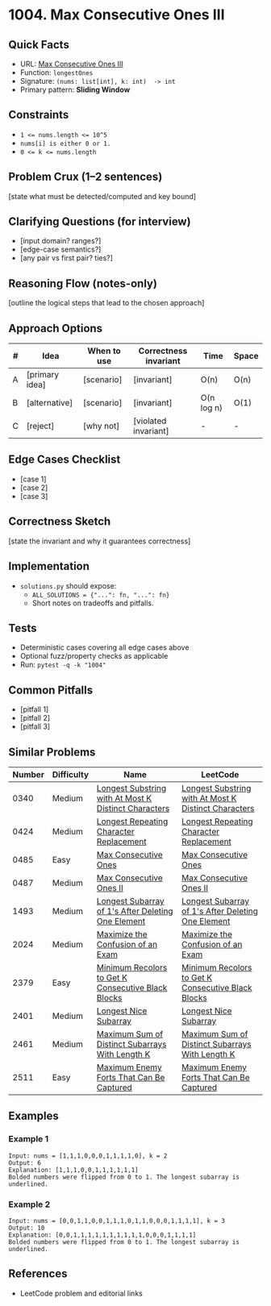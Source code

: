 # 1004. Max Consecutive Ones III

## Quick Facts

- URL: [Max Consecutive Ones III](https://leetcode.com/problems/max-consecutive-ones-iii/)
- Function: `longestOnes`
- Signature: `(nums: list[int], k: int)  -> int`
- Primary pattern: **Sliding Window**

## Constraints

- `1 <= nums.length <= 10^5`
- `nums[i] is either 0 or 1.`
- `0 <= k <= nums.length`

## Problem Crux (1–2 sentences)

[state what must be detected/computed and key bound]

## Clarifying Questions (for interview)

- [input domain? ranges?]
- [edge-case semantics?]
- [any pair vs first pair? ties?]

## Reasoning Flow (notes-only)

[outline the logical steps that lead to the chosen approach]

## Approach Options

| # | Idea | When to use | Correctness invariant | Time | Space |
|---|------|-------------|-----------------------|------|-------|
| A | [primary idea] | [scenario] | [invariant] | O(n) | O(n) |
| B | [alternative] | [scenario] | [invariant] | O(n log n) | O(1) |
| C | [reject] | [why not] | [violated invariant] | - | - |

## Edge Cases Checklist

- [case 1]
- [case 2]
- [case 3]

## Correctness Sketch

[state the invariant and why it guarantees correctness]

## Implementation

- `solutions.py` should expose:
  - `ALL_SOLUTIONS = {"...": fn, "...": fn}`
  - Short notes on tradeoffs and pitfalls.

## Tests

- Deterministic cases covering all edge cases above
- Optional fuzz/property checks as applicable
- Run: `pytest -q -k "1004"`

## Common Pitfalls

- [pitfall 1]
- [pitfall 2]
- [pitfall 3]

## Similar Problems

| Number | Difficulty | Name | LeetCode |
|---|---|---|---|
| 0340 | Medium | [Longest Substring with At Most K Distinct Characters](../0340-longest-substring-with-at-most-k-distinct-characters/readme.md) | [Longest Substring with At Most K Distinct Characters](https://leetcode.com/problems/longest-substring-with-at-most-k-distinct-characters/) |
| 0424 | Medium | [Longest Repeating Character Replacement](../0424-longest-repeating-character-replacement/readme.md) | [Longest Repeating Character Replacement](https://leetcode.com/problems/longest-repeating-character-replacement/) |
| 0485 | Easy | [Max Consecutive Ones](../0485-max-consecutive-ones/readme.md) | [Max Consecutive Ones](https://leetcode.com/problems/max-consecutive-ones/) |
| 0487 | Medium | [Max Consecutive Ones II](../0487-max-consecutive-ones-ii/readme.md) | [Max Consecutive Ones II](https://leetcode.com/problems/max-consecutive-ones-ii/) |
| 1493 | Medium | [Longest Subarray of 1's After Deleting One Element](../1493-longest-subarray-of-1s-after-deleting-one-element/readme.md) | [Longest Subarray of 1's After Deleting One Element](https://leetcode.com/problems/longest-subarray-of-1s-after-deleting-one-element/) |
| 2024 | Medium | [Maximize the Confusion of an Exam](../2024-maximize-the-confusion-of-an-exam/readme.md) | [Maximize the Confusion of an Exam](https://leetcode.com/problems/maximize-the-confusion-of-an-exam/) |
| 2379 | Easy | [Minimum Recolors to Get K Consecutive Black Blocks](../2379-minimum-recolors-to-get-k-consecutive-black-blocks/readme.md) | [Minimum Recolors to Get K Consecutive Black Blocks](https://leetcode.com/problems/minimum-recolors-to-get-k-consecutive-black-blocks/) |
| 2401 | Medium | [Longest Nice Subarray](../2401-longest-nice-subarray/readme.md) | [Longest Nice Subarray](https://leetcode.com/problems/longest-nice-subarray/) |
| 2461 | Medium | [Maximum Sum of Distinct Subarrays With Length K](../2461-maximum-sum-of-distinct-subarrays-with-length-k/readme.md) | [Maximum Sum of Distinct Subarrays With Length K](https://leetcode.com/problems/maximum-sum-of-distinct-subarrays-with-length-k/) |
| 2511 | Easy | [Maximum Enemy Forts That Can Be Captured](../2511-maximum-enemy-forts-that-can-be-captured/readme.md) | [Maximum Enemy Forts That Can Be Captured](https://leetcode.com/problems/maximum-enemy-forts-that-can-be-captured/) |

## Examples

### Example 1

```text
Input: nums = [1,1,1,0,0,0,1,1,1,1,0], k = 2
Output: 6
Explanation: [1,1,1,0,0,1,1,1,1,1,1]
Bolded numbers were flipped from 0 to 1. The longest subarray is underlined.
```

### Example 2

```text
Input: nums = [0,0,1,1,0,0,1,1,1,0,1,1,0,0,0,1,1,1,1], k = 3
Output: 10
Explanation: [0,0,1,1,1,1,1,1,1,1,1,1,0,0,0,1,1,1,1]
Bolded numbers were flipped from 0 to 1. The longest subarray is underlined.
```

## References

- LeetCode problem and editorial links
